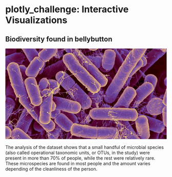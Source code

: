 # plotly_challenge: Interactive Visualizations
## Biodiversity found in bellybutton

![](\Visuals\bacteria1.jpg)

The analysis of the dataset shows that a small handful of microbial species (also called operational taxonomic units, or OTUs, in the study) were present in more than 70% of people, while the rest were relatively rare. These microspecies are found in most people and the amount varies depending of the cleanliness of the person. 
